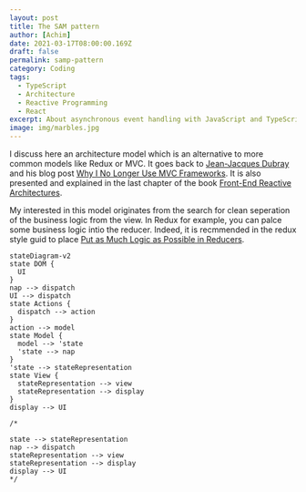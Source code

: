 ```yaml
---
layout: post
title: The SAM pattern
author: [Achim]
date: 2021-03-17T08:00:00.169Z
draft: false
permalink: samp-pattern
category: Coding
tags:
  - TypeScript
  - Architecture
  - Reactive Programming
  - React
excerpt: About asynchronous event handling with JavaScript and TypeScript. I'm showcasing the potential of rxjs with a very first and simple example which implements drag and drop.
image: img/marbles.jpg
---
```


I discuss here an architecture model which is an alternative to more common models like Redux or MVC. It goes back to [
Jean-Jacques Dubray](https://github.com/jdubray) and his blog post [Why I No Longer Use MVC Frameworks](https://www.infoq.com/articles/no-more-mvc-frameworks/). It is also presented and explained in the last chapter of the book [Front-End Reactive Architectures](https://www.springer.com/de/book/9781484231791).

My interested in this model originates from the search for clean seperation of the business logic from the view. In Redux for example, you can palce some business logic intio the reducer. Indeed, it is recmmended in the redux style guid to place [Put as Much Logic as Possible in Reducers](https://redux.js.org/style-guide/style-guide#put-as-much-logic-as-possible-in-reducers). 

```mermaid
stateDiagram-v2
state DOM {
  UI
}
nap --> dispatch
UI --> dispatch
state Actions {
  dispatch --> action
}
action --> model
state Model {
  model --> 'state
  'state --> nap
}
'state --> stateRepresentation
state View {
  stateRepresentation --> view
  stateRepresentation --> display
}
display --> UI

```

    /*
    
    state --> stateRepresentation
    nap --> dispatch
    stateRepresentation --> view
    stateRepresentation --> display
    display --> UI
    */
